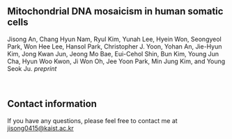 ## Mitochondrial DNA mosaicism in human somatic cells
Jisong An, Chang Hyun Nam, Ryul Kim, Yunah Lee, Hyein Won, Seongyeol Park, Won Hee Lee, Hansol Park, Christopher J. Yoon, Yohan An, Jie-Hyun Kim, Jong Kwan Jun, Jeong Mo Bae, Eui-Cehol Shin, Bun Kim, Young Jun Cha, Hyun Woo Kwon, Ji Won Oh, Jee Yoon Park, Min Jung Kim, and Young Seok Ju. _preprint_

<br/>

## Contact information
If you have any questions, please feel free to contact me at jisong0415@kaist.ac.kr
